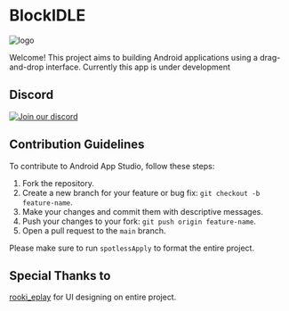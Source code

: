 # BlockIDLE

![logo](https://raw.githubusercontent.com/Innovative-CST/BlockIDLE/refs/heads/main/app/src/main/res/mipmap-xxxhdpi/ic_launcher.png)

Welcome! This project aims to building Android applications using a drag-and-drop interface.
Currently this app is under development

## Discord
[![Join our discord](https://invidget.switchblade.xyz/RM5qaZs4kd)](https://discord.gg/RM5qaZs4kd)

## Contribution Guidelines

To contribute to Android App Studio, follow these steps:

1. Fork the repository.
2. Create a new branch for your feature or bug fix: `git checkout -b feature-name`.
3. Make your changes and commit them with descriptive messages.
4. Push your changes to your fork: `git push origin feature-name`.
5. Open a pull request to the `main` branch.

Please make sure to run `spotlessApply` to format the entire project.

## Special Thanks to
[rooki_eplay](https://www.instagram.com/rooki_eplay) for UI designing on entire project.
